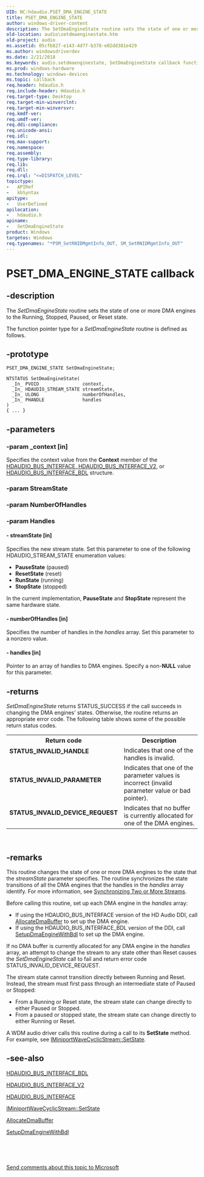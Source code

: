 ```yaml
---
UID: NC:hdaudio.PSET_DMA_ENGINE_STATE
title: PSET_DMA_ENGINE_STATE
author: windows-driver-content
description: The SetDmaEngineState routine sets the state of one or more DMA engines to the Running, Stopped, Paused, or Reset state.The function pointer type for a SetDmaEngineState routine is defined as follows.
old-location: audio\setdmaenginestate.htm
old-project: audio
ms.assetid: 05cfb827-e143-4d77-b378-e02dd381e429
ms.author: windowsdriverdev
ms.date: 2/21/2018
ms.keywords: audio.setdmaenginestate, SetDmaEngineState callback function [Audio Devices], SetDmaEngineState, PSET_DMA_ENGINE_STATE, PSET_DMA_ENGINE_STATE, hdaudio/SetDmaEngineState, aud-prop2_a1455dc1-3ed9-43c3-a5b6-af321c26eefe.xml
ms.prod: windows-hardware
ms.technology: windows-devices
ms.topic: callback
req.header: hdaudio.h
req.include-header: Hdaudio.h
req.target-type: Desktop
req.target-min-winverclnt: 
req.target-min-winversvr: 
req.kmdf-ver: 
req.umdf-ver: 
req.ddi-compliance: 
req.unicode-ansi: 
req.idl: 
req.max-support: 
req.namespace: 
req.assembly: 
req.type-library: 
req.lib: 
req.dll: 
req.irql: "<=DISPATCH_LEVEL"
topictype:
-	APIRef
-	kbSyntax
apitype:
-	UserDefined
apilocation:
-	hdaudio.h
apiname:
-	SetDmaEngineState
product: Windows
targetos: Windows
req.typenames: "*PSM_SetRNIDMgmtInfo_OUT, SM_SetRNIDMgmtInfo_OUT"
---
```


# PSET_DMA_ENGINE_STATE callback


## -description


The <i>SetDmaEngineState</i> routine sets the state of one or more DMA engines to the Running, Stopped, Paused, or Reset state.

The function pointer type for a <i>SetDmaEngineState</i> routine is defined as follows.


## -prototype


````
PSET_DMA_ENGINE_STATE SetDmaEngineState;

NTSTATUS SetDmaEngineState(
  _In_ PVOID                context,
  _In_ HDAUDIO_STREAM_STATE streamState,
  _In_ ULONG                numberOfHandles,
  _In_ PHANDLE              handles
)
{ ... }
````


## -parameters




### -param _context [in]

Specifies the context value from the <b>Context</b> member of the <a href="..\hdaudio\ns-hdaudio-_hdaudio_bus_interface.md">HDAUDIO_BUS_INTERFACE</a><u>, </u><a href="..\hdaudio\ns-hdaudio-_hdaudio_bus_interface_v2.md">HDAUDIO_BUS_INTERFACE_V2</a>, or <a href="..\hdaudio\ns-hdaudio-_hdaudio_bus_interface_bdl.md">HDAUDIO_BUS_INTERFACE_BDL</a> structure.


### -param StreamState


### -param NumberOfHandles


### -param Handles








#### - streamState [in]

Specifies the new stream state. Set this parameter to one of the following HDAUDIO_STREAM_STATE enumeration values:

<ul>
<li>
<b>PauseState</b> (paused)

</li>
<li>
<b>ResetState</b> (reset)

</li>
<li>
<b>RunState</b> (running)

</li>
<li>
<b>StopState</b> (stopped)

</li>
</ul>
In the current implementation, <b>PauseState</b> and <b>StopState</b> represent the same hardware state.


#### - numberOfHandles [in]

Specifies the number of handles in the <i>handles</i> array. Set this parameter to a nonzero value.


#### - handles [in]

Pointer to an array of handles to DMA engines. Specify a non-<b>NULL</b> value for this parameter.


## -returns



<i>SetDmaEngineState</i> returns STATUS_SUCCESS if the call succeeds in changing the DMA engines' states. Otherwise, the routine returns an appropriate error code. The following table shows some of the possible return status codes.

<table>
<tr>
<th>Return code</th>
<th>Description</th>
</tr>
<tr>
<td width="40%">
<dl>
<dt><b>STATUS_INVALID_HANDLE</b></dt>
</dl>
</td>
<td width="60%">
Indicates that one of the handles is invalid.

</td>
</tr>
<tr>
<td width="40%">
<dl>
<dt><b>STATUS_INVALID_PARAMETER</b></dt>
</dl>
</td>
<td width="60%">
Indicates that one of the parameter values is incorrect (invalid parameter value or bad pointer).

</td>
</tr>
<tr>
<td width="40%">
<dl>
<dt><b>STATUS_INVALID_DEVICE_REQUEST</b></dt>
</dl>
</td>
<td width="60%">
Indicates that no buffer is currently allocated for one of the DMA engines.

</td>
</tr>
</table>
 




## -remarks



This routine changes the state of one or more DMA engines to the state that the <i>streamState</i> parameter specifies. The routine synchronizes the state transitions of all the DMA engines that the handles in the <i>handles</i> array identify. For more information, see <a href="https://msdn.microsoft.com/c25f4ca2-8a9f-43bc-a1bf-b71826b446ff">Synchronizing Two or More Streams</a>.

Before calling this routine, set up each DMA engine in the <i>handles</i> array:

<ul>
<li>
If using the HDAUDIO_BUS_INTERFACE version of the HD Audio DDI, call <a href="..\hdaudio\nc-hdaudio-pallocate_dma_buffer.md">AllocateDmaBuffer</a> to set up the DMA engine.

</li>
<li>
If using the HDAUDIO_BUS_INTERFACE_BDL version of the DDI, call <a href="..\hdaudio\nc-hdaudio-psetup_dma_engine_with_bdl.md">SetupDmaEngineWithBdl</a> to set up the DMA engine.

</li>
</ul>
If no DMA buffer is currently allocated for any DMA engine in the <i>handles</i> array, an attempt to change the stream to any state other than Reset causes the <i>SetDmaEngineState</i> call to fail and return error code STATUS_INVALID_DEVICE_REQUEST.

The stream state cannot transition directly between Running and Reset. Instead, the stream must first pass through an intermediate state of Paused or Stopped:

<ul>
<li>
From a Running or Reset state, the stream state can change directly to either Paused or Stopped.

</li>
<li>
From a paused or stopped state, the stream state can change directly to either Running or Reset.

</li>
</ul>
A WDM audio driver calls this routine during a call to its <b>SetState</b> method. For example, see <a href="https://msdn.microsoft.com/library/windows/hardware/ff536720">IMiniportWaveCyclicStream::SetState</a>.




## -see-also

<a href="..\hdaudio\ns-hdaudio-_hdaudio_bus_interface_bdl.md">HDAUDIO_BUS_INTERFACE_BDL</a>



<a href="..\hdaudio\ns-hdaudio-_hdaudio_bus_interface_v2.md">HDAUDIO_BUS_INTERFACE_V2</a>



<a href="..\hdaudio\ns-hdaudio-_hdaudio_bus_interface.md">HDAUDIO_BUS_INTERFACE</a>



<a href="https://msdn.microsoft.com/library/windows/hardware/ff536720">IMiniportWaveCyclicStream::SetState</a>



<a href="..\hdaudio\nc-hdaudio-pallocate_dma_buffer.md">AllocateDmaBuffer</a>



<a href="..\hdaudio\nc-hdaudio-psetup_dma_engine_with_bdl.md">SetupDmaEngineWithBdl</a>



 

 

<a href="mailto:wsddocfb@microsoft.com?subject=Documentation%20feedback [audio\audio]:%20PSET_DMA_ENGINE_STATE callback function%20 RELEASE:%20(2/21/2018)&amp;body=%0A%0APRIVACY STATEMENT%0A%0AWe use your feedback to improve the documentation. We don't use your email address for any other purpose, and we'll remove your email address from our system after the issue that you're reporting is fixed. While we're working to fix this issue, we might send you an email message to ask for more info. Later, we might also send you an email message to let you know that we've addressed your feedback.%0A%0AFor more info about Microsoft's privacy policy, see http://privacy.microsoft.com/en-us/default.aspx." title="Send comments about this topic to Microsoft">Send comments about this topic to Microsoft</a>

